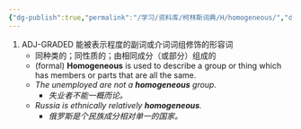 ```yaml
---
{"dg-publish":true,"permalink":"/学习/资料库/柯林斯词典/H/homogeneous/","dgPassFrontmatter":true}
---
```


1. ADJ-GRADED 能被表示程度的副词或介词词组修饰的形容词
	- 同种类的；同性质的；由相同成分（或部分）组成的
	- (formal) **Homogeneous** is used to describe a group or thing which has members or parts that are all the same.
	- *The unemployed are not a **homogeneous** group.*
		- *失业者不能一概而论。*
	- *Russia is ethnically relatively **homogeneous**.*
		- *俄罗斯是个民族成分相对单一的国家。*